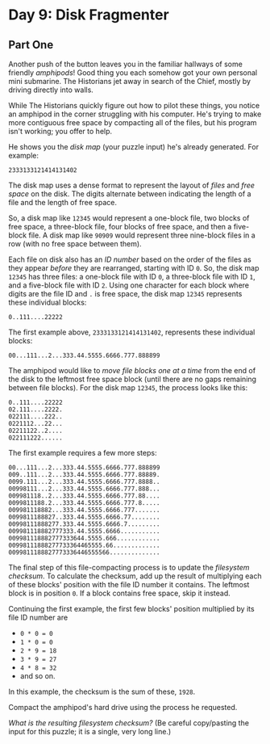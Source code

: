 # Day 9: Disk Fragmenter
## Part One
 
Another push of the button leaves you in the familiar hallways of some friendly *amphipods*! 
Good thing you each somehow got your own personal mini submarine. The Historians jet away in search of the Chief,
mostly by driving directly into walls.

While The Historians quickly figure out how to pilot these things, you notice an amphipod in the corner
struggling with his computer. He's trying to make more contiguous free space by compacting all of the files,
but his program isn't working; you offer to help.

He shows you the *disk map* (your puzzle input) he's already generated. For example:

`2333133121414131402`


The disk map uses a dense format to represent the layout of *files* and *free space* on the disk.
The digits alternate between indicating the length of a file and the length of free space.

So, a disk map like `12345` would represent a one-block file, two blocks of free space, a three-block file,
four blocks of free space, and then a five-block file.
A disk map like `90909` would represent three nine-block files in a row (with no free space between them).

Each file on disk also has an *ID number* based on the order of the files as they appear *before* they are rearranged,
starting with ID `0`. So, the disk map `12345` has three files: a one-block file with ID `0`,
a three-block file with ID `1`, and a five-block file with ID `2`.
Using one character for each block where digits are the file ID and `.` is free space,
the disk map `12345` represents these individual blocks:

`0..111....22222`


The first example above, `2333133121414131402`, represents these individual blocks:

`00...111...2...333.44.5555.6666.777.888899`

The amphipod would like to *move file blocks one at a time* from the end of the disk to the leftmost free space block
(until there are no gaps remaining between file blocks). For the disk map `12345`, the process looks like this:
```
0..111....22222
02.111....2222.
022111....222..
0221112...22...
02211122..2....
022111222......
```

The first example requires a few more steps:
```
00...111...2...333.44.5555.6666.777.888899
009..111...2...333.44.5555.6666.777.88889.
0099.111...2...333.44.5555.6666.777.8888..
00998111...2...333.44.5555.6666.777.888...
009981118..2...333.44.5555.6666.777.88....
0099811188.2...333.44.5555.6666.777.8.....
009981118882...333.44.5555.6666.777.......
0099811188827..333.44.5555.6666.77........
00998111888277.333.44.5555.6666.7.........
009981118882777333.44.5555.6666...........
009981118882777333644.5555.666............
00998111888277733364465555.66.............
0099811188827773336446555566..............
```

The final step of this file-compacting process is to update the *filesystem checksum*.
To calculate the checksum, add up the result of multiplying each of these blocks' position with the file
ID number it contains. The leftmost block is in position `0`. If a block contains free space, skip it instead.

Continuing the first example, the first few blocks' position multiplied by its file ID number are 
 - `0 * 0 = 0`
 - `1 * 0 = 0`
 - `2 * 9 = 18`
 - `3 * 9 = 27`
 - `4 * 8 = 32`
 - and so on.

In this example, the checksum is the sum of these, `1928`.

Compact the amphipod's hard drive using the process he requested. 

*What is the resulting filesystem checksum?* (Be careful copy/pasting the input for this puzzle; it is a single, very long line.)
